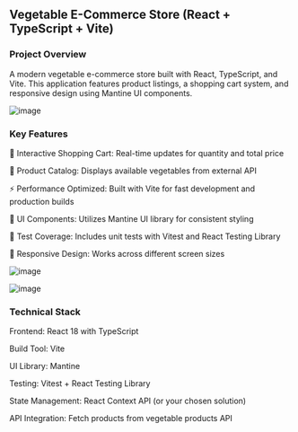 ## Vegetable E-Commerce Store (React + TypeScript + Vite)
### Project Overview
A modern vegetable e-commerce store built with React, TypeScript, and Vite. This application features product listings, a shopping cart system, and responsive design using Mantine UI components.

![image](https://github.com/user-attachments/assets/40c92a24-dfec-49a4-a14c-78110e05d73f)

### Key Features
🛒 Interactive Shopping Cart: Real-time updates for quantity and total price

🌱 Product Catalog: Displays available vegetables from external API

⚡ Performance Optimized: Built with Vite for fast development and production builds

🎨 UI Components: Utilizes Mantine UI library for consistent styling

🧪 Test Coverage: Includes unit tests with Vitest and React Testing Library

📱 Responsive Design: Works across different screen sizes

![image](https://github.com/user-attachments/assets/e27b172e-34ea-4ef2-83cd-055f7479b61c)

![image](https://github.com/user-attachments/assets/1211ffb6-965e-4150-a185-ccaae1d0ef87)

### Technical Stack
Frontend: React 18 with TypeScript

Build Tool: Vite

UI Library: Mantine

Testing: Vitest + React Testing Library

State Management: React Context API (or your chosen solution)

API Integration: Fetch products from vegetable products API
